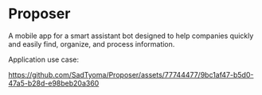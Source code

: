 # Proposer
A mobile app for a smart assistant bot designed to help companies quickly and easily find, organize, and process information.

Application use case:

https://github.com/SadTyoma/Proposer/assets/77744477/9bc1af47-b5d0-47a5-b28d-e98beb20a360

